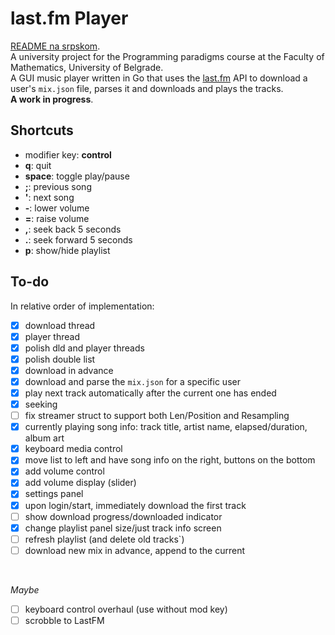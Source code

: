 # last.fm Player
[README na srpskom](README-sr.md). <br>
A university project for the Programming paradigms course at the Faculty of Mathematics, University of Belgrade.<br>
A GUI music player written in Go that uses the [last.fm](https://www.last.fm/) API to download a user's `mix.json` file, parses it and downloads and plays the tracks. <br> **A work in progress**.

## Shortcuts
- modifier key: **control**
- **q**: quit
- **space**: toggle play/pause
- **;**: previous song
- **'**: next song
- **-**: lower volume
- **=**: raise volume
- **,**: seek back 5 seconds
- **.**: seek forward 5 seconds
- **p**: show/hide playlist

## To-do
In relative order of implementation:
- [x] download thread
- [x] player thread 
- [x] polish dld and player threads 
- [x] polish double list 
- [x] download in advance
- [x] download and parse the `mix.json` for a specific user
- [x] play next track automatically after the current one has ended
- [x] seeking
- [ ] fix streamer struct to support both Len/Position and Resampling
- [x] currently playing song info: track title, artist name, elapsed/duration, album art
- [x] keyboard media control
- [x] move list to left and have song info on the right, buttons on the bottom
- [x] add volume control
- [x] add volume display (slider)
- [x] settings panel
- [x] upon login/start, immediately download the first track
- [ ] show download progress/downloaded indicator
- [x] change playlist panel size/just track info screen
- [ ] refresh playlist (and delete old tracks`)
- [ ] download new mix in advance, append to the current
<br>

*Maybe*

- [ ] keyboard control overhaul (use without mod key)
- [ ] scrobble to LastFM
